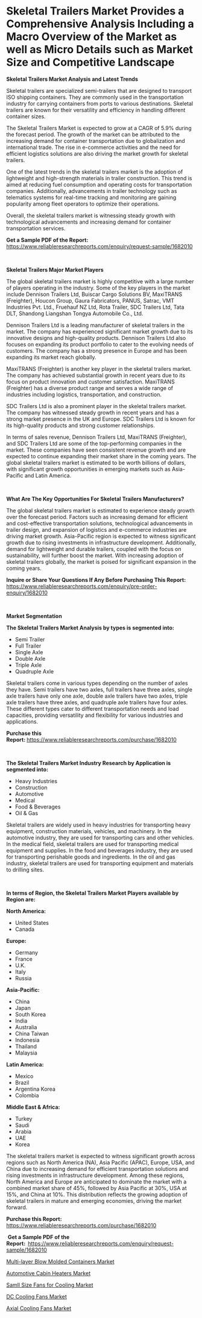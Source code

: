 <p><h1>Skeletal Trailers Market Provides a Comprehensive Analysis Including a Macro Overview of the Market as well as Micro Details such as Market Size and Competitive Landscape</h1></p><p><strong>Skeletal Trailers Market Analysis and Latest Trends</strong></p>
<p><p>Skeletal trailers are specialized semi-trailers that are designed to transport ISO shipping containers. They are commonly used in the transportation industry for carrying containers from ports to various destinations. Skeletal trailers are known for their versatility and efficiency in handling different container sizes.</p><p>The Skeletal Trailers Market is expected to grow at a CAGR of 5.9% during the forecast period. The growth of the market can be attributed to the increasing demand for container transportation due to globalization and international trade. The rise in e-commerce activities and the need for efficient logistics solutions are also driving the market growth for skeletal trailers.</p><p>One of the latest trends in the skeletal trailers market is the adoption of lightweight and high-strength materials in trailer construction. This trend is aimed at reducing fuel consumption and operating costs for transportation companies. Additionally, advancements in trailer technology such as telematics systems for real-time tracking and monitoring are gaining popularity among fleet operators to optimize their operations.</p><p>Overall, the skeletal trailers market is witnessing steady growth with technological advancements and increasing demand for container transportation services.</p></p>
<p><strong>Get a Sample PDF of the Report:&nbsp;</strong> <a href="https://www.reliableresearchreports.com/enquiry/request-sample/1682010">https://www.reliableresearchreports.com/enquiry/request-sample/1682010</a></p>
<p>&nbsp;</p>
<p><strong>Skeletal Trailers Major Market Players</strong></p>
<p><p>The global skeletal trailers market is highly competitive with a large number of players operating in the industry. Some of the key players in the market include Dennison Trailers Ltd, Buiscar Cargo Solutions BV, MaxiTRANS (Freighter), Houcon Group, Gaura Fabricators, PANUS, Satrac, VMT Industries Pvt. Ltd., Fruehauf NZ Ltd, Rota Trailer, SDC Trailers Ltd, Tata DLT, Shandong Liangshan Tongya Automobile Co., Ltd.</p><p>Dennison Trailers Ltd is a leading manufacturer of skeletal trailers in the market. The company has experienced significant market growth due to its innovative designs and high-quality products. Dennison Trailers Ltd also focuses on expanding its product portfolio to cater to the evolving needs of customers. The company has a strong presence in Europe and has been expanding its market reach globally.</p><p>MaxiTRANS (Freighter) is another key player in the skeletal trailers market. The company has achieved substantial growth in recent years due to its focus on product innovation and customer satisfaction. MaxiTRANS (Freighter) has a diverse product range and serves a wide range of industries including logistics, transportation, and construction.</p><p>SDC Trailers Ltd is also a prominent player in the skeletal trailers market. The company has witnessed steady growth in recent years and has a strong market presence in the UK and Europe. SDC Trailers Ltd is known for its high-quality products and strong customer relationships.</p><p>In terms of sales revenue, Dennison Trailers Ltd, MaxiTRANS (Freighter), and SDC Trailers Ltd are some of the top-performing companies in the market. These companies have seen consistent revenue growth and are expected to continue expanding their market share in the coming years. The global skeletal trailers market is estimated to be worth billions of dollars, with significant growth opportunities in emerging markets such as Asia-Pacific and Latin America.</p></p>
<p>&nbsp;</p>
<p><strong>What Are The Key Opportunities For Skeletal Trailers Manufacturers?</strong></p>
<p><p>The global skeletal trailers market is estimated to experience steady growth over the forecast period. Factors such as increasing demand for efficient and cost-effective transportation solutions, technological advancements in trailer design, and expansion of logistics and e-commerce industries are driving market growth. Asia-Pacific region is expected to witness significant growth due to rising investments in infrastructure development. Additionally, demand for lightweight and durable trailers, coupled with the focus on sustainability, will further boost the market. With increasing adoption of skeletal trailers globally, the market is poised for significant expansion in the coming years.</p></p>
<p><strong>Inquire or Share Your Questions If Any Before Purchasing This Report:</strong> <a href="https://www.reliableresearchreports.com/enquiry/pre-order-enquiry/1682010">https://www.reliableresearchreports.com/enquiry/pre-order-enquiry/1682010</a></p>
<p>&nbsp;</p>
<p><strong>Market Segmentation</strong></p>
<p><strong>The Skeletal Trailers Market Analysis by types is segmented into:</strong></p>
<p><ul><li>Semi Trailer</li><li>Full Trailer</li><li>Single Axle</li><li>Double Axle</li><li>Triple Axle</li><li>Quadruple Axle</li></ul></p>
<p><p>Skeletal trailers come in various types depending on the number of axles they have. Semi trailers have two axles, full trailers have three axles, single axle trailers have only one axle, double axle trailers have two axles, triple axle trailers have three axles, and quadruple axle trailers have four axles. These different types cater to different transportation needs and load capacities, providing versatility and flexibility for various industries and applications.</p></p>
<p><strong>Purchase this Report:&nbsp;</strong><a href="https://www.reliableresearchreports.com/purchase/1682010">https://www.reliableresearchreports.com/purchase/1682010</a></p>
<p>&nbsp;</p>
<p><strong>The Skeletal Trailers Market Industry Research by Application is segmented into:</strong></p>
<p><ul><li>Heavy Industries</li><li>Construction</li><li>Automotive</li><li>Medical</li><li>Food & Beverages</li><li>Oil & Gas</li></ul></p>
<p><p>Skeletal trailers are widely used in heavy industries for transporting heavy equipment, construction materials, vehicles, and machinery. In the automotive industry, they are used for transporting cars and other vehicles. In the medical field, skeletal trailers are used for transporting medical equipment and supplies. In the food and beverages industry, they are used for transporting perishable goods and ingredients. In the oil and gas industry, skeletal trailers are used for transporting equipment and materials to drilling sites.</p></p>
<p>&nbsp;</p>
<p><strong>In terms of Region, the Skeletal Trailers Market Players available by Region are:</strong></p>
<p>
    <p> <strong> North America: </strong>
        <ul>
            <li>United States</li>
            <li>Canada</li>
        </ul>
        </p> 
    <p> <strong> Europe: </strong>
        <ul>
            <li>Germany</li>
            <li>France</li>
            <li>U.K.</li>
            <li>Italy</li>
            <li>Russia</li>
        </ul>
        </p> 
    <p> <strong> Asia-Pacific: </strong>
        <ul>
            <li>China</li>
            <li>Japan</li>
            <li>South Korea</li>
            <li>India</li>
            <li>Australia</li>
            <li>China Taiwan</li>
            <li>Indonesia</li>
            <li>Thailand</li>
            <li>Malaysia</li>
        </ul>
        </p> 
    <p> <strong> Latin America: </strong>
        <ul>
            <li>Mexico</li>
            <li>Brazil</li>
            <li>Argentina Korea</li>
            <li>Colombia</li>
        </ul>
        </p> 
    <p> <strong> Middle East & Africa: </strong>
        <ul>
            <li>Turkey</li>
            <li>Saudi</li>
            <li>Arabia</li>
            <li>UAE</li>
            <li>Korea</li>
        </ul>
    </p>
    </p>
<p><p>The skeletal trailers market is expected to witness significant growth across regions such as North America (NA), Asia Pacific (APAC), Europe, USA, and China due to increasing demand for efficient transportation solutions and rising investments in infrastructure development. Among these regions, North America and Europe are anticipated to dominate the market with a combined market share of 45%, followed by Asia Pacific at 30%, USA at 15%, and China at 10%. This distribution reflects the growing adoption of skeletal trailers in mature and emerging economies, driving the market forward.</p></p>
<p><strong>Purchase this Report: </strong><a href="https://www.reliableresearchreports.com/purchase/1682010">https://www.reliableresearchreports.com/purchase/1682010</a></p>
<p>&nbsp;<strong>Get a Sample PDF of the Report:&nbsp;&nbsp;</strong><a href="https://www.reliableresearchreports.com/enquiry/request-sample/1682010">https://www.reliableresearchreports.com/enquiry/request-sample/1682010</a></p>
<p><strong></strong></p>
<p><p><a href="https://issuu.com/reportprime-2/docs/multi-layer-blow-molded-containers-market-size-203">Multi-layer Blow Molded Containers Market</a></p><p><a href="https://issuu.com/reportprime-2/docs/automotive-cabin-heaters-market-size-2030.pptx">Automotive Cabin Heaters Market</a></p><p><a href="https://github.com/GroverBarry/Market-Research-Report-List-4/blob/main/samll-size-fans-for-cooling-market.md">Samll Size Fans for Cooling Market</a></p><p><a href="https://github.com/kathiaseamanalvaradovlprc2h/Market-Research-Report-List-1/blob/main/dc-cooling-fans-market.md">DC Cooling Fans Market</a></p><p><a href="https://github.com/lylyparadise/Market-Research-Report-List-2/blob/main/axial-cooling-fans-market.md">Axial Cooling Fans Market</a></p></p>